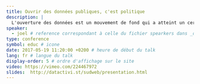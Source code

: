 ```yaml
---
title: Ouvrir des données publiques, c'est politique
description: |
  L'ouverture des données est un mouvement de fond qui a atteint un certain degré de maturité, et va toucher des secteurs de plus en plus étendus. Quel impact cela pourra-t-il avoir pour les professionnels du web&nbsp;? Quel rôle peuvent-ils jouer&nbsp;? Quelle articulation avec le web des données&nbsp;?
speaker:
  - joel # reference correspondant à celle du fichier spearkers dans _data
type: conference
symbol: educ # icone
date: 2017-05-19 11:20:00 +0200 # heure de début du talk
lang: fr # langue du talk
display-order: 5 # ordre d'affichage sur le site
video: https://vimeo.com/224467972
slides:  http://datactivi.st/sudweb/presentation.html
---
```

